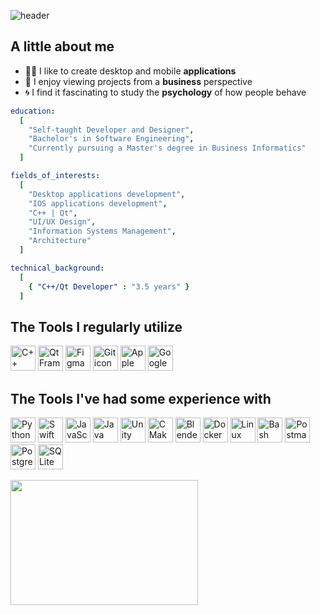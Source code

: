 ![header](https://capsule-render.vercel.app/api?type=waving&height=250&color=0:FFAA2C,100:FD486C&text=Hi!%20I%27m%20Roman&fontAlign=37&fontAlignY=33&animation=twinkling&fontColor=ffffff)

## A little about me

- 👨‍💻 I like to create desktop and mobile **applications**
- 🦋 I enjoy viewing projects from a **business** perspective
- 🌀 I find it fascinating to study the **psychology** of how people behave

```yaml
education:
  [
    "Self-taught Developer and Designer",
    "Bachelor's in Software Engineering",
    "Currently pursuing a Master's degree in Business Informatics"
  ]

fields_of_interests:
  [
    "Desktop applications development",
    "IOS applications development",
    "C++ | Qt",
    "UI/UX Design",
    "Information Systems Management",
    "Architecture"
  ]

technical_background:
  [
    { "C++/Qt Developer" : "3.5 years" }
  ]
```

## The Tools I regularly utilize

<p>
  <img src="https://cdn.jsdelivr.net/gh/devicons/devicon@latest/icons/cplusplus/cplusplus-original.svg" width=40 height=40 alt="C++ icon" title="C++" />
  <img src="https://cdn.jsdelivr.net/gh/devicons/devicon@latest/icons/qt/qt-original.svg" width=40 height=40 alt="Qt Framework icon" title="Qt" />
  <img src="https://cdn.jsdelivr.net/gh/devicons/devicon@latest/icons/figma/figma-original.svg" width=40 height=40 alt="Figma icon" title="Figma" />
  <img src="https://cdn.jsdelivr.net/gh/devicons/devicon@latest/icons/git/git-original.svg" width=40 height=40 alt="Git icon" title="Git" />
  <img src="https://cdn.jsdelivr.net/gh/devicons/devicon@latest/icons/apple/apple-original.svg" width=40 height=40 alt="Apple icon" title="Apple" />
  <img src="https://cdn.jsdelivr.net/gh/devicons/devicon@latest/icons/google/google-original.svg" width=40 height=40 alt="Google icon" title="Google" />
</p>

## The Tools I've had some experience with

<p>
  <img src="https://cdn.jsdelivr.net/gh/devicons/devicon@latest/icons/python/python-original.svg" width=40 height=40 alt="Python icon" title="Python" />
  <img src="https://cdn.jsdelivr.net/gh/devicons/devicon@latest/icons/swift/swift-original.svg" width=40 height=40 alt="Swift icon" title="Swift" />
  <img src="https://cdn.jsdelivr.net/gh/devicons/devicon@latest/icons/javascript/javascript-original.svg" width=40 height=40 alt="JavaScript icon" title="JavaScript" />
  <img src="https://cdn.jsdelivr.net/gh/devicons/devicon@latest/icons/java/java-original.svg" width=40 height=40 alt="Java icon" title="Java" />
  <img src="https://cdn.jsdelivr.net/gh/devicons/devicon@latest/icons/unity/unity-original-wordmark.svg" width=40 height=40 alt="Unity icon" title="Unity" />
  <img src="https://cdn.jsdelivr.net/gh/devicons/devicon@latest/icons/cmake/cmake-original.svg" width=40 height=40 alt="CMake icon" title="CMake" />
  <img src="https://cdn.jsdelivr.net/gh/devicons/devicon@latest/icons/blender/blender-original-wordmark.svg" width=40 height=40 alt="Blender icon" title="Blender" />
  <img src="https://cdn.jsdelivr.net/gh/devicons/devicon@latest/icons/docker/docker-original-wordmark.svg" width=40 height=40 alt="Docker icon" title="Docker" />
  <img src="https://cdn.jsdelivr.net/gh/devicons/devicon@latest/icons/linux/linux-original.svg" width=40 height=40 alt="Linux icon" title="Linux" />
  <img src="https://cdn.jsdelivr.net/gh/devicons/devicon@latest/icons/bash/bash-original.svg" width=40 height=40 alt="Bash icon" title="Bash" />
  <img src="https://cdn.jsdelivr.net/gh/devicons/devicon@latest/icons/postman/postman-original.svg" width=40 height=40 alt="Postman icon" title="Postman" />
  <img src="https://cdn.jsdelivr.net/gh/devicons/devicon@latest/icons/postgresql/postgresql-original.svg" width=40 height=40 alt="Postgresql icon" title="Postgresql" />
  <img src="https://cdn.jsdelivr.net/gh/devicons/devicon@latest/icons/sqlite/sqlite-original-wordmark.svg" width=40 height=40 alt="SQLite icon" title="SQLite" />
</p>

<img src="https://github.com/user-attachments/assets/084cb92c-86b5-4553-877f-e72bdfd7d9d5" width=300 height=200>
